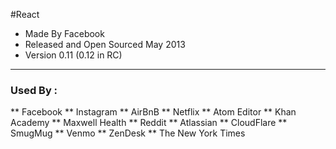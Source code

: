 #React

* Made By Facebook
* Released and Open Sourced May 2013
* Version 0.11 (0.12 in RC)
---
### Used By : 

** Facebook
** Instagram
** AirBnB
** Netflix
** Atom Editor
** Khan Academy
** Maxwell Health
** Reddit
** Atlassian
** CloudFlare
** SmugMug
** Venmo
** ZenDesk 
** The New York Times
